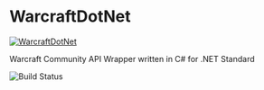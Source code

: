 # WarcraftDotNet

[![WarcraftDotNet](https://raw.githubusercontent.com/seansanchez/WarcraftDotNet/master/icon.jpg)](https://github.com/seansanchez/WarcraftDotNet)

Warcraft Community API Wrapper written in C# for .NET Standard

![Build Status](https://aessc.visualstudio.com/_apis/public/build/definitions/bcb563d9-128d-475a-b075-d94430598e8c/8/badge)